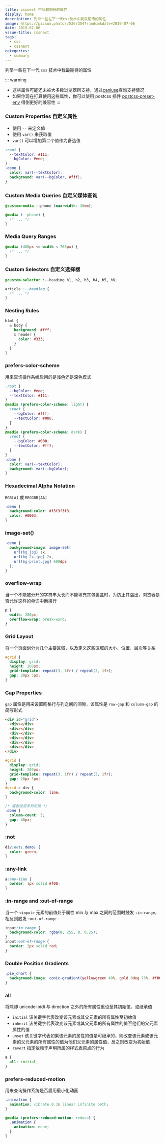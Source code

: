 ```yaml
---
title: cssnext 中我最期待的属性
display: home
description: 列举一些在下一代css技术中我最期待的属性
image: https://picsum.photos/536/354?random&date=2019-07-06
date: 2019-07-06
vssue-title: cssnext
tags:
  - css
  - cssnext
categories:
  - summary
--- 
```


列举一些在下一代 `css` 技术中我最期待的属性

<!-- more -->

::: warning
- 这些属性可能还未被大多数浏览器所支持，通过[caniuse](https://caniuse.com)查询支持情况
- 如果你现在打算使用这些属性，你可以使用 postcss 插件 [postcss-preset-env](https://github.com/csstools/postcss-preset-env) 得倒更好的兼容性
:::

### Custom Properties 自定义属性

- 使用 `--` 来定义值
- 使用 `var()` 来获取值
- `var()` 可以增加第二个值作为备选值

``` css
:root {
  --textColor: #111;
  --bgColor: #eee;
}
.dome {
  color: var(--textColor);
  background: var(--bgColor, #fff);
}
```

### Custom Media Queries 自定义媒体查询

``` css
@custom-media --phone (max-width: 30em);

@media (--phone) {
  /* ... */
}
```

### Media Query Ranges

``` css
@media (480px <= width < 768px) {
  /* ... */
}
```

### Custom Selectors 自定义选择器

``` css
@custom-selector :--heading h1, h2, h3, h4, h5, h6;

article :--heading {
  /* ... */
}
```

### Nesting Rules

``` css
html {
  & body {
    background: #fff;
    & header {
      color: #333;
    }
  }
}
```

### prefers-color-scheme

用来查询操作系统启用的是浅色还是深色模式

``` css
:root {
  --bgColor: #eee;
  --textColor: #111;
}
@media (prefers-color-scheme: light) {
  :root {
    --bgColor: #fff;
    --textColor: #000;
  }
}
@media (prefers-color-scheme: dark) {
  :root {
    --bgColor: #000;
    --textColor: #fff;
  }
}
.dome {
  color: var(--textColor);
  background: var(--bgColor);
}
```

### Hexadecimal Alpha Notation

`RGB[A]` 或 `RRGGBB[AA]`

``` css
.demo {
  background-color: #f3f3f3f3;
  color: #0003;
}
```

### image-set()

``` css
.demo {
  background-image: image-set(
    url(bg.jpg) 1x,
    url(bg-2x.jpg) 2x,
    url(bg-print.jpg) 600dpi
  );
}
```

### overflow-wrap

当一个不能被分开的字符串太长而不能填充其包裹盒时，为防止其溢出，浏览器是否允许这样的单词中断换行

``` css
p {
  width: 200px;
  overflow-wrap: break-word;
}
```

### Grid Layout

将一个页面划分为几个主要区域，以及定义这些区域的大小、位置、层次等关系

``` css
#grid {
  display: grid;
  height: 200px;
  grid-template: repeat(3, 1fr) / repeat(3, 1fr);
  gap: 20px 5px;
}
```

### Gap Properties

`gap` 属性是用来设置网格行与列之间的间隙，该属性是 `row-gap` 和 `column-gap` 的简写形式

``` html
<div id="grid">
  <div></div>
  <div></div>
  <div></div>
  <div></div>
  <div></div>
  <div></div>
</div>
```
``` css
#grid {
  display: grid;
  height: 200px;
  grid-template: repeat(3, 1fr) / repeat(3, 1fr);
  gap: 20px 5px;
}
#grid > div {
  background-color: lime;
}
```

``` css
/* 或者使用多列布局 */
.dome {
  column-count: 3;
  gap: 40px;
}
```

### :not

``` css
div:not(.demo) {
  color: green;
}
```

### :any-link

``` css
a:any-link {
  border: 1px solid #f00;
}
```

### :in-range and :out-of-range

当一个 `<input>` 元素的前值处于属性 min 与 max 之间的范围时触发 `:in-range`，相反则触发 `:out-of-range`

``` css
input:in-range {
  background-color: rgba(0, 255, 0, 0.25);
}
input:out-of-range {
  border: 2px solid red;
}
```

### Double Position Gradients

``` css
.pie_chart {
  background-image: conic-gradient(yellowgreen 40%, gold 0deg 75%, #f06 0deg);
}
```

### all

将除却 unicode-bidi 与 direction 之外的所有属性重设至其初始值，或继承值
- `initial` 该关键字代表改变该元素或其父元素的所有属性至初始值
- `inherit` 该关键字代表改变该元素或其父元素的所有属性的值至他们的父元素属性的值
- `unset` 该关键字代表如果该元素的属性的值是可继承的，则改变该元素或该元素的父元素的所有属性的值为他们父元素的属性值，反之则改变为初始值
- `revert` 指定依赖于声明所属的样式表原点的行为

``` css
a {
  all: initial;
}
```

### prefers-reduced-motion

用来查询操作系统是否启用最小化动画

``` css
.animation {
  animation: vibrate 0.3s linear infinite both; 
}

@media (prefers-reduced-motion: reduce) {
  .animation {
    animation: none;
  }
}
```